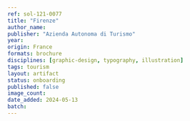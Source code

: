```yaml
---
ref: sol-121-0077
title: "Firenze"
author_name:
publisher: "Azienda Autonoma di Turismo"
year:
origin: France
formats: brochure
disciplines: [graphic-design, typography, illustration]
tags: tourism
layout: artifact
status: onboarding
published: false
image_count:
date_added: 2024-05-13
batch:
---
```

